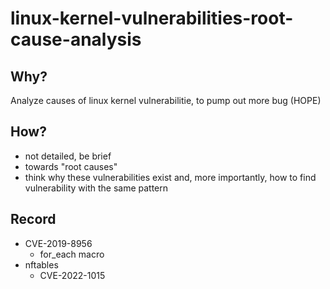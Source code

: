 # linux-kernel-vulnerabilities-root-cause-analysis

## Why?

Analyze causes of linux kernel vulnerabilitie, to pump out more bug (HOPE)

## How?

* not detailed, be brief
* towards "root causes"
* think why these vulnerabilities exist and, more importantly, how to find vulnerability with the same pattern

## Record

* CVE-2019-8956
  * for_each macro
* nftables
  * CVE-2022-1015
